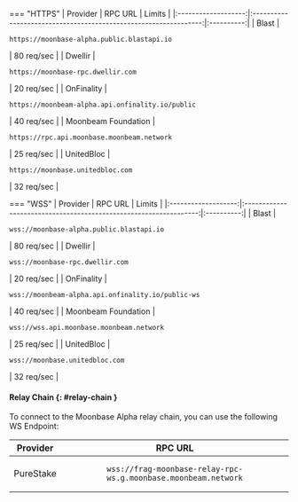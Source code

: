 === "HTTPS"
    |      Provider       |                             RPC URL                              |   Limits   |
    |:-------------------:|:----------------------------------------------------------------:|:----------:|
    |        Blast        |    <pre>```https://moonbase-alpha.public.blastapi.io```</pre>    | 80 req/sec |
    |       Dwellir       |        <pre>```https://moonbase-rpc.dwellir.com```</pre>         | 20 req/sec |
    |     OnFinality      | <pre>```https://moonbeam-alpha.api.onfinality.io/public```</pre> | 40 req/sec |
    | Moonbeam Foundation |    <pre>```https://rpc.api.moonbase.moonbeam.network```</pre>    | 25 req/sec |
    |     UnitedBloc      |         <pre>```https://moonbase.unitedbloc.com```</pre>         | 32 req/sec |

=== "WSS"
    |      Provider       |                              RPC URL                              |   Limits   |
    |:-------------------:|:-----------------------------------------------------------------:|:----------:|
    |        Blast        |     <pre>```wss://moonbase-alpha.public.blastapi.io```</pre>      | 80 req/sec |
    |       Dwellir       |          <pre>```wss://moonbase-rpc.dwellir.com```</pre>          | 20 req/sec |
    |     OnFinality      | <pre>```wss://moonbeam-alpha.api.onfinality.io/public-ws```</pre> | 40 req/sec |
    | Moonbeam Foundation |     <pre>```wss://wss.api.moonbase.moonbeam.network```</pre>      | 25 req/sec |
    |     UnitedBloc      |          <pre>```wss://moonbase.unitedbloc.com```</pre>           | 32 req/sec |


#### Relay Chain {: #relay-chain }

To connect to the Moonbase Alpha relay chain, you can use the following WS Endpoint:

| Provider  |                                    RPC URL                                    |
|:---------:|:-----------------------------------------------------------------------------:|
| PureStake | <pre>```wss://frag-moonbase-relay-rpc-ws.g.moonbase.moonbeam.network```</pre> |